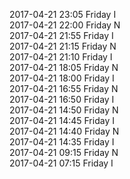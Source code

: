 2017-04-21 23:05 Friday  I  
2017-04-21 22:00 Friday  N  
2017-04-21 21:55 Friday  I  
2017-04-21 21:15 Friday  N  
2017-04-21 21:10 Friday  I  
2017-04-21 18:05 Friday  N  
2017-04-21 18:00 Friday  I  
2017-04-21 16:55 Friday  N  
2017-04-21 16:50 Friday  I  
2017-04-21 14:50 Friday  N  
2017-04-21 14:45 Friday  I  
2017-04-21 14:40 Friday  N  
2017-04-21 14:35 Friday  I  
2017-04-21 09:15 Friday  N  
2017-04-21 07:15 Friday  I  
